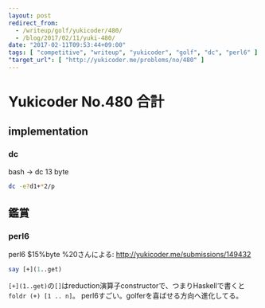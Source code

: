 ```yaml
---
layout: post
redirect_from:
  - /writeup/golf/yukicoder/480/
  - /blog/2017/02/11/yuki-480/
date: "2017-02-11T09:53:44+09:00"
tags: [ "competitive", "writeup", "yukicoder", "golf", "dc", "perl6" ]
"target_url": [ "http://yukicoder.me/problems/no/480" ]
---
```


# Yukicoder No.480 合計

## implementation

### dc

bash $\to$ dc $13$ byte

``` sh
dc -e?d1+*2/p
```

## 鑑賞

### perl6

perl6 $15%byte %20さんによる: <http://yukicoder.me/submissions/149432>

``` perl
say [+](1..get)
```

`[+](1..get)`の`[]`はreduction演算子constructorで、つまりHaskellで書くと`foldr (+) [1 .. n]`。
perl6すごい。golferを喜ばせる方向へ進化してる。
